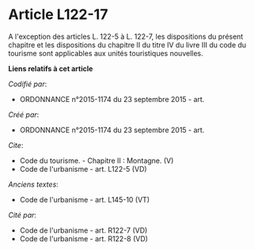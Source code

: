 # Article L122-17

A l'exception des articles L. 122-5 à L. 122-7, les dispositions du présent chapitre et les dispositions du chapitre II du
titre IV du livre III du code du tourisme sont applicables aux unités touristiques nouvelles.

**Liens relatifs à cet article**

_Codifié par_:

  - ORDONNANCE n°2015-1174 du 23 septembre 2015 - art.

_Créé par_:

  - ORDONNANCE n°2015-1174 du 23 septembre 2015 - art.

_Cite_:

  - Code du tourisme. -  Chapitre II : Montagne. (V)
  - Code de l'urbanisme - art. L122-5 (VD)

_Anciens textes_:

  - Code de l'urbanisme - art. L145-10 (VT)

_Cité par_:

  - Code de l'urbanisme - art. R122-7 (VD)
  - Code de l'urbanisme - art. R122-8 (VD)
